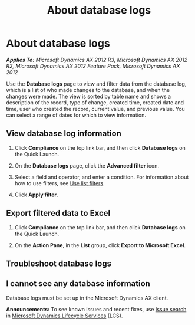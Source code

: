 ﻿---
title: About database logs
TOCTitle: About database logs
ms:assetid: 7ec3063c-954c-439d-8743-c61fbfda13a8
ms:mtpsurl: https://technet.microsoft.com/en-us/library/Hh271578(v=AX.60)
ms:contentKeyID: 36384209
ms.date: 05/01/2014
mtps_version: v=AX.60
f1_keywords:
- ViewDatabaseLogs
---

# About database logs 


_**Applies To:** Microsoft Dynamics AX 2012 R3, Microsoft Dynamics AX 2012 R2, Microsoft Dynamics AX 2012 Feature Pack, Microsoft Dynamics AX 2012_

Use the **Database logs** page to view and filter data from the database log, which is a list of who made changes to the database, and when the changes were made. The view is sorted by table name and shows a description of the record, type of change, created time, created date and time, user who created the record, current value, and previous value. You can select a range of dates for which to view information.

## View database log information

1.  Click **Compliance** on the top link bar, and then click **Database logs** on the Quick Launch.

2.  On the **Database logs** page, click the **Advanced filter** icon.

3.  Select a field and operator, and enter a condition. For information about how to use filters, see [Use list filters](use-list-filters.md).

4.  Click **Apply filter**.

## Export filtered data to Excel

1.  Click **Compliance** on the top link bar, and then click **Database logs** on the Quick Launch.

2.  On the **Action Pane**, in the **List** group, click **Export to Microsoft Excel**.

## Troubleshoot database logs

## I cannot see any database information

Database logs must be set up in the Microsoft Dynamics AX client.

  
**Announcements:** To see known issues and recent fixes, use [Issue search](http://go.microsoft.com/fwlink/?linkid=389258) in [Microsoft Dynamics Lifecycle Services](http://go.microsoft.com/fwlink/?linkid=306505) (LCS).

